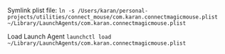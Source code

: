 Symlink plist file:
`ln -s /Users/karan/personal-projects/utilities/connect_mouse/com.karan.connectmagicmouse.plist ~/Library/LaunchAgents/com.karan.connectmagicmouse.plist`

Load Launch Agent
`launchctl load ~/Library/LaunchAgents/com.karan.connectmagicmouse.plist`
